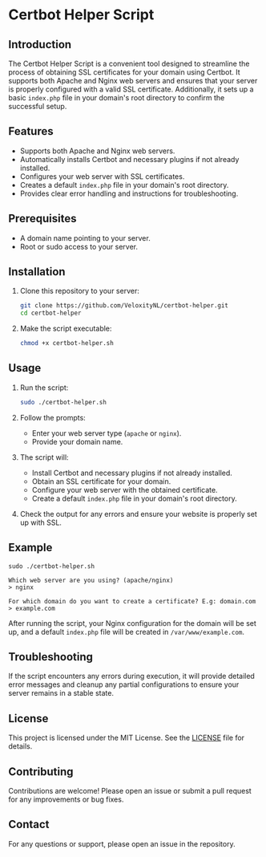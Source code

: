 # Certbot Helper Script

## Introduction

The Certbot Helper Script is a convenient tool designed to streamline the process of obtaining SSL certificates for your domain using Certbot. It supports both Apache and Nginx web servers and ensures that your server is properly configured with a valid SSL certificate. Additionally, it sets up a basic `index.php` file in your domain's root directory to confirm the successful setup.

## Features

- Supports both Apache and Nginx web servers.
- Automatically installs Certbot and necessary plugins if not already installed.
- Configures your web server with SSL certificates.
- Creates a default `index.php` file in your domain's root directory.
- Provides clear error handling and instructions for troubleshooting.

## Prerequisites

- A domain name pointing to your server.
- Root or sudo access to your server.

## Installation

1. Clone this repository to your server:
   ```sh
   git clone https://github.com/VeloxityNL/certbot-helper.git
   cd certbot-helper
   ```

2. Make the script executable:
   ```sh
   chmod +x certbot-helper.sh
   ```

## Usage

1. Run the script:
   ```sh
   sudo ./certbot-helper.sh
   ```

2. Follow the prompts:
   - Enter your web server type (`apache` or `nginx`).
   - Provide your domain name.

3. The script will:
   - Install Certbot and necessary plugins if not already installed.
   - Obtain an SSL certificate for your domain.
   - Configure your web server with the obtained certificate.
   - Create a default `index.php` file in your domain's root directory.

4. Check the output for any errors and ensure your website is properly set up with SSL.

## Example

```
sudo ./certbot-helper.sh

Which web server are you using? (apache/nginx)
> nginx

For which domain do you want to create a certificate? E.g: domain.com
> example.com
```

After running the script, your Nginx configuration for the domain will be set up, and a default `index.php` file will be created in `/var/www/example.com`.

## Troubleshooting

If the script encounters any errors during execution, it will provide detailed error messages and cleanup any partial configurations to ensure your server remains in a stable state.

## License

This project is licensed under the MIT License. See the [LICENSE](LICENSE) file for details.

## Contributing

Contributions are welcome! Please open an issue or submit a pull request for any improvements or bug fixes.

## Contact

For any questions or support, please open an issue in the repository.

